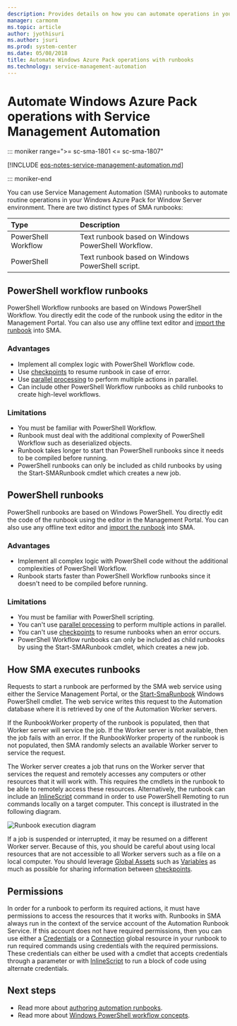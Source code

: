 ```yaml
---
description: Provides details on how you can automate operations in your Windows Azure Pack environment with Service Management Automation
manager: carmonm
ms.topic: article
author: jyothisuri
ms.author: jsuri
ms.prod: system-center
ms.date: 05/08/2018
title: Automate Windows Azure Pack operations with runbooks
ms.technology: service-management-automation
---
```


# Automate Windows Azure Pack operations with Service Management Automation

::: moniker range=">= sc-sma-1801 <= sc-sma-1807"

[!INCLUDE [eos-notes-service-management-automation.md](../includes/eos-notes-service-management-automation.md)]

::: moniker-end


You can use Service Management Automation (SMA) runbooks to automate routine operations in your Windows Azure Pack for Window Server environment. There are two distinct types of SMA runbooks:

| Type |  Description |
|:---|:---|
| PowerShell Workflow | Text runbook based on Windows PowerShell Workflow. |
| PowerShell | Text runbook based on Windows PowerShell script. |

## PowerShell workflow runbooks

PowerShell Workflow runbooks are based on Windows PowerShell Workflow.  You directly edit the code of the runbook using the editor in the Management Portal.  You can also use any offline text editor and [import the runbook](authoring-automation-runbooks.md) into SMA.

### Advantages

- Implement all complex logic with PowerShell Workflow code.
- Use [checkpoints](overview-powershell-workflows.md#checkpoints) to resume runbook in case of error.
- Use [parallel processing](overview-powershell-workflows.md) to perform multiple actions in parallel.
- Can include other PowerShell Workflow runbooks as child runbooks to create high-level workflows.


### Limitations

- You must be familiar with PowerShell Workflow.
- Runbook must deal with the additional complexity of PowerShell Workflow such as deserialized objects.
- Runbook takes longer to start than PowerShell runbooks since it needs to be compiled before running.
- PowerShell runbooks can only be included as child runbooks by using the Start-SMARunbook cmdlet which creates a new job.


## PowerShell runbooks

PowerShell runbooks are based on Windows PowerShell.  You directly edit the code of the runbook using the editor in the Management Portal.  You can also use any offline text editor and [import the runbook](authoring-automation-runbooks.md) into SMA.

### Advantages

- Implement all complex logic with PowerShell code without the additional complexities of PowerShell Workflow.
- Runbook starts faster than PowerShell Workflow runbooks since it doesn't need to be compiled before running.

### Limitations

- You must be familiar with PowerShell scripting.
- You can't use [parallel processing](overview-powershell-workflows.md) to perform multiple actions in parallel.
- You can't use [checkpoints](overview-powershell-workflows.md#checkpoints)  to resume runbooks when an error occurs.
- PowerShell Workflow runbooks can only be included as child runbooks by using the Start-SMARunbook cmdlet, which creates a new job.

## How SMA executes runbooks

Requests to start a runbook are performed by the SMA web service using either the Service Management Portal, or the [Start-SmaRunbook](/previous-versions/system-center/powershell/system-center-2012-r2/dn502564(v=sc.20)) Windows PowerShell cmdlet. The web service writes this request to the Automation database where it is retrieved by one of the Automation Worker servers.

If the RunbookWorker property of the runbook is populated, then that Worker server will service the job.  If the Worker server is not available, then the job fails with an error.  If the RunbookWorker property of the runbook is not populated, then SMA randomly selects an available Worker server to service the request.

The Worker server creates a job that runs on the Worker server that services the request and remotely accesses any computers or other resources that it will work with. This requires the cmdlets in the runbook to be able to remotely access these resources. Alternatively, the runbook can include an [InlineScript](overview-powershell-workflows.md#inlinescript) command in order to use PowerShell Remoting to run commands locally on a target computer. This concept is illustrated in the following diagram.

![Runbook execution diagram](/system-center/sma/media/runbook-automation/smaauth_runbookconcept.png)

If a job is suspended or interrupted, it may be resumed on a different Worker server. Because of this, you should be careful about using local resources that are not accessible to all Worker servers such as a file on a local computer. You should leverage [Global Assets](manage-global-assets.md) such as [Variables](manage-global-assets.md) as much as possible for sharing information between [checkpoints](overview-powershell-workflows.md#checkpoints).

## Permissions
In order for a runbook to perform its required actions, it must have permissions to access the resources that it works with. Runbooks in SMA always run in the context of the service account of the Automation Runbook Service. If this account does not have required permissions, then you can use either a [Credentials](manage-global-assets.md) or a [Connection](manage-global-assets.md) global resource in your runbook to run required commands using credentials with the required permissions. These credentials can either be used with a cmdlet that accepts credentials through a parameter or with [InlineScript](overview-powershell-workflows.md#inlinescript) to run a block of code using alternate credentials.

## Next steps
- Read more about [authoring automation runbooks](authoring-automation-runbooks.md).
- Read more about [Windows PowerShell workflow concepts](overview-powershell-workflows.md).
